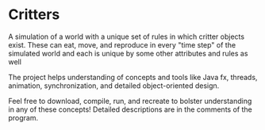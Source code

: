 # Critters
A simulation of a world with a unique set of rules in which critter objects exist. These can eat, move, and reproduce in every "time step" of the simulated world and each is unique by some other attributes and rules as well

The project helps understanding of concepts and tools like Java fx, threads, animation, synchronization, and detailed object-oriented design.

Feel free to download, compile, run, and recreate to bolster understanding in any of these concepts! Detailed descriptions are in the comments of the program.
